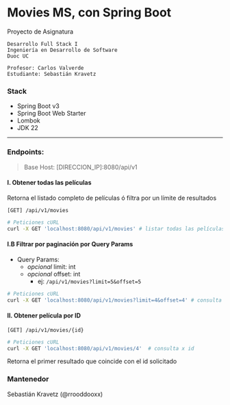 # Movies MS, con Spring Boot

Proyecto de Asignatura

```
Desarrollo Full Stack I
Ingeniería en Desarrollo de Software
Duoc UC

Profesor: Carlos Valverde
Estudiante: Sebastián Kravetz

```

### Stack

- Spring Boot v3
- Spring Boot Web Starter
- Lombok
- JDK 22

---

### Endpoints:

> Base Host: [DIRECCION_IP]:8080/api/v1

#### I. Obtener todas las películas

Retorna el listado completo de películas ó filtra por un límite de resultados

`[GET] /api/v1/movies`

```bash
# Peticiones cURL
curl -X GET 'localhost:8080/api/v1/movies' # listar todas las películas
```

#### I.B Filtrar por paginación por Query Params

- Query Params:
    - _opcional_ limit: int
    - _opcional_ offset: int
        - ej: `/api/v1/movies?limit=5&offset=5`

```bash
# Peticiones cURL
curl -X GET 'localhost:8080/api/v1/movies?limit=4&offset=4' # consulta con paginación
```

#### II. Obtener película por ID

`[GET] /api/v1/movies/{id}`

```bash
# Peticiones cURL
curl -X GET 'localhost:8080/api/v1/movies/4'  # consulta x id
```

Retorna el primer resultado que coincide con el id solicitado

### Mantenedor

Sebastián Kravetz (@rrooddooxx)
